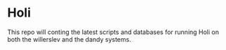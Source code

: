 # Holi
This repo will conting the latest scripts and databases for running Holi on both the willerslev and the dandy systems. 
